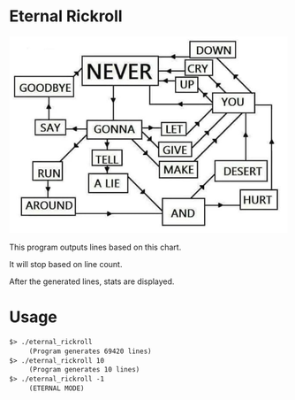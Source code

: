 # Eternal Rickroll

![](god%27s%20will.png)

This program outputs lines based on this chart.

It will stop based on line count.

After the generated lines, stats are displayed.

# Usage

```txt
$> ./eternal_rickroll
     (Program generates 69420 lines)
$> ./eternal_rickroll 10
     (Program generates 10 lines)
$> ./eternal_rickroll -1
     (ETERNAL MODE)
```